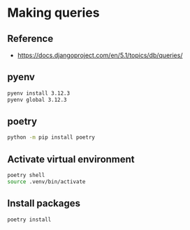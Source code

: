 # Making queries

## Reference

- https://docs.djangoproject.com/en/5.1/topics/db/queries/

## pyenv

```sh
pyenv install 3.12.3
pyenv global 3.12.3
```

## poetry

```sh
python -m pip install poetry
```

## Activate virtual environment

```sh
poetry shell
source .venv/bin/activate
```

## Install packages

```sh
poetry install
```
